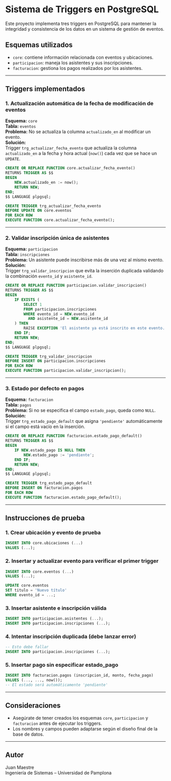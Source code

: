 
# Sistema de Triggers en PostgreSQL

Este proyecto implementa tres triggers en PostgreSQL para mantener la integridad y consistencia de los datos en un sistema de gestión de eventos.

## Esquemas utilizados

- `core`: contiene información relacionada con eventos y ubicaciones.
- `participacion`: maneja los asistentes y sus inscripciones.
- `facturacion`: gestiona los pagos realizados por los asistentes.

---

## Triggers implementados

### 1. Actualización automática de la fecha de modificación de eventos

**Esquema:** `core`  
**Tabla:** `eventos`  
**Problema:** No se actualiza la columna `actualizado_en` al modificar un evento.  
**Solución:**  
Trigger `trg_actualizar_fecha_evento` que actualiza la columna `actualizado_en` a la fecha y hora actual (`now()`) cada vez que se hace un `UPDATE`.

```sql
CREATE OR REPLACE FUNCTION core.actualizar_fecha_evento()
RETURNS TRIGGER AS $$
BEGIN
    NEW.actualizado_en := now();
    RETURN NEW;
END;
$$ LANGUAGE plpgsql;

CREATE TRIGGER trg_actualizar_fecha_evento
BEFORE UPDATE ON core.eventos
FOR EACH ROW
EXECUTE FUNCTION core.actualizar_fecha_evento();
```

---

### 2. Validar inscripción única de asistentes

**Esquema:** `participacion`  
**Tabla:** `inscripciones`  
**Problema:** Un asistente puede inscribirse más de una vez al mismo evento.  
**Solución:**  
Trigger `trg_validar_inscripcion` que evita la inserción duplicada validando la combinación `evento_id` y `asistente_id`.

```sql
CREATE OR REPLACE FUNCTION participacion.validar_inscripcion()
RETURNS TRIGGER AS $$
BEGIN
    IF EXISTS (
        SELECT 1
        FROM participacion.inscripciones
        WHERE evento_id = NEW.evento_id
          AND asistente_id = NEW.asistente_id
    ) THEN
        RAISE EXCEPTION 'El asistente ya está inscrito en este evento.';
    END IF;
    RETURN NEW;
END;
$$ LANGUAGE plpgsql;

CREATE TRIGGER trg_validar_inscripcion
BEFORE INSERT ON participacion.inscripciones
FOR EACH ROW
EXECUTE FUNCTION participacion.validar_inscripcion();
```

---

### 3. Estado por defecto en pagos

**Esquema:** `facturacion`  
**Tabla:** `pagos`  
**Problema:** Si no se especifica el campo `estado_pago`, queda como `NULL`.  
**Solución:**  
Trigger `trg_estado_pago_default` que asigna `'pendiente'` automáticamente si el campo está vacío en la inserción.

```sql
CREATE OR REPLACE FUNCTION facturacion.estado_pago_default()
RETURNS TRIGGER AS $$
BEGIN
    IF NEW.estado_pago IS NULL THEN
        NEW.estado_pago := 'pendiente';
    END IF;
    RETURN NEW;
END;
$$ LANGUAGE plpgsql;

CREATE TRIGGER trg_estado_pago_default
BEFORE INSERT ON facturacion.pagos
FOR EACH ROW
EXECUTE FUNCTION facturacion.estado_pago_default();
```

---

## Instrucciones de prueba

### 1. Crear ubicación y evento de prueba

```sql
INSERT INTO core.ubicaciones (...)
VALUES (...);
```

### 2. Insertar y actualizar evento para verificar el primer trigger

```sql
INSERT INTO core.eventos (...)
VALUES (...);

UPDATE core.eventos
SET titulo = 'Nuevo título'
WHERE evento_id = ...;
```

### 3. Insertar asistente e inscripción válida

```sql
INSERT INTO participacion.asistentes (...);
INSERT INTO participacion.inscripciones (...);
```

### 4. Intentar inscripción duplicada (debe lanzar error)

```sql
-- Esto debe fallar
INSERT INTO participacion.inscripciones (...);
```

### 5. Insertar pago sin especificar estado_pago

```sql
INSERT INTO facturacion.pagos (inscripcion_id, monto, fecha_pago)
VALUES (..., ..., now());
-- El estado será automáticamente 'pendiente'
```

---

## Consideraciones

- Asegúrate de tener creados los esquemas `core`, `participacion` y `facturacion` antes de ejecutar los triggers.
- Los nombres y campos pueden adaptarse según el diseño final de la base de datos.

---

## Autor

Juan Maestre  
Ingeniería de Sistemas – Universidad de Pamplona

